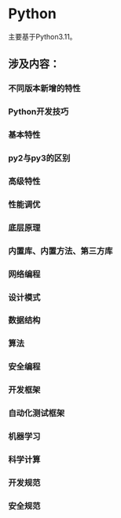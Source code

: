 # Python
主要基于Python3.11。

## 涉及内容：
### 不同版本新增的特性
### Python开发技巧
### 基本特性
### py2与py3的区别
### 高级特性
### 性能调优
### 底层原理
### 内置库、内置方法、第三方库
### 网络编程
### 设计模式
### 数据结构
### 算法
### 安全编程
### 开发框架
### 自动化测试框架
### 机器学习
### 科学计算
### 开发规范
### 安全规范
